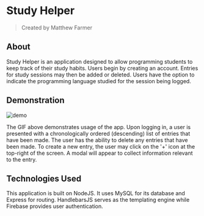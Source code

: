 # **Study Helper**
> Created by Matthew Farmer

## About
Study Helper is an application designed to allow programming students to keep track of their study habits. Users begin by creating an account. Entries for study sessions may then be added or deleted. Users have the option to indicate the programming language studied for the session being logged.

## Demonstration

![demo](studyHelper.gif)

The GIF above demonstrates usage of the app. Upon logging in, a user is presented with a chronologically ordered (descending) list of entries that have been made. The user has the ability to delete any entries that have been made. To create a new entry, the user may click on the '+' icon at the top-right of the screen. A modal will appear to collect information relevant to the entry.

## Technologies Used

This application is built on NodeJS. It uses MySQL for its database and Express for routing. HandlebarsJS serves as the templating engine while Firebase provides user authentication.

